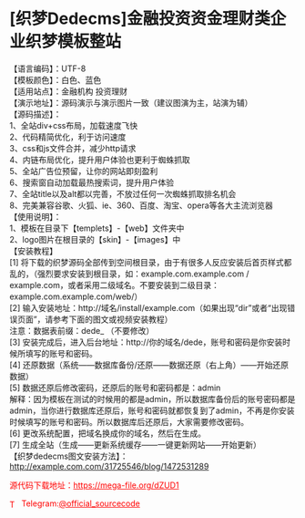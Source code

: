 # [织梦Dedecms]金融投资资金理财类企业织梦模板整站

【语言编码】：UTF-8<br>【模板颜色】：白色、蓝色<br>【适用站点】：金融机构 投资理财<br>【演示地址】：源码演示与演示图片一致（建议图演为主，站演为辅）<br>【源码描述】：<br>1、全站div+css布局，加载速度飞快<br>2、代码精简优化，利于访问速度<br>3、css和js文件合并，减少http请求<br>4、内链布局优化，提升用户体验也更利于蜘蛛抓取<br>5、全站广告位预留，让你的网站即刻盈利<br>6、搜索窗自动加载最热搜索词，提升用户体验<br>7、全站title以及alt都以完善，不放过任何一次蜘蛛抓取排名机会<br>8、完美兼容谷歌、火狐、ie、360、百度、淘宝、opera等各大主流浏览器<br>【使用说明】：<br>1、模板在目录下【templets】-【web】文件夹中<br>2、logo图片在根目录的【skin】-【images】中<br>【安装教程】<br>[1] 将下载的织梦源码全部传到空间根目录，由于有很多人反应安装后首页样式都乱的，（强烈要求安装到根目录，如：example.com.example.com / example.com，或者采用二级域名。不要安装到二级目录：example.com.example.com/web/）<br>[2] 输入安装地址：http://域名/install/example.com（如果出现“dir”或者“出现错误页面”，请参考下面的图文或视频安装教程）<br>注意：数据表前缀：dede_ （不要修改）<br>[3] 安装完成后，进入后台地址：http://你的域名/dede，账号和密码是你安装时候所填写的账号和密码。<br>[4] 还原数据（系统——数据库备份/还原——数据还原（右上角）——开始还原数据）<br>[5] 数据还原后修改密码，还原后的账号和密码都是：admin<br>解释：因为模板在测试的时候用的都是admin，所以数据库备份后的账号密码都是admin，当你进行数据库还原后，账号和密码就都恢复到了admin，不再是你安装时候填写的账号和密码。所以数据库后还原后，大家需要修改密码。<br>[6] 更改系统配置，把域名换成你的域名，然后在生成。<br>[7] 生成全站（生成——更新系统缓存——一键更新网站——开始更新）<br>【织梦dedecms图文安装方法】：http://example.com.com/31725546/blog/1472531289<br>


<p style="color: red;">源代码下载地址：<a href="https://mega-file.org/dZUD1" style="color: red;">https://mega-file.org/dZUD1</a></p><p style="color: red;"><img src="https://cdn-icons-png.flaticon.com/512/2111/2111646.png" alt="Telegram Icon" style="width: 16px; vertical-align: middle; margin-right: 5px;">Telegram:<a href="https://t.me/official_sourcecode" style="color: red;">@official_sourcecode</a></p>